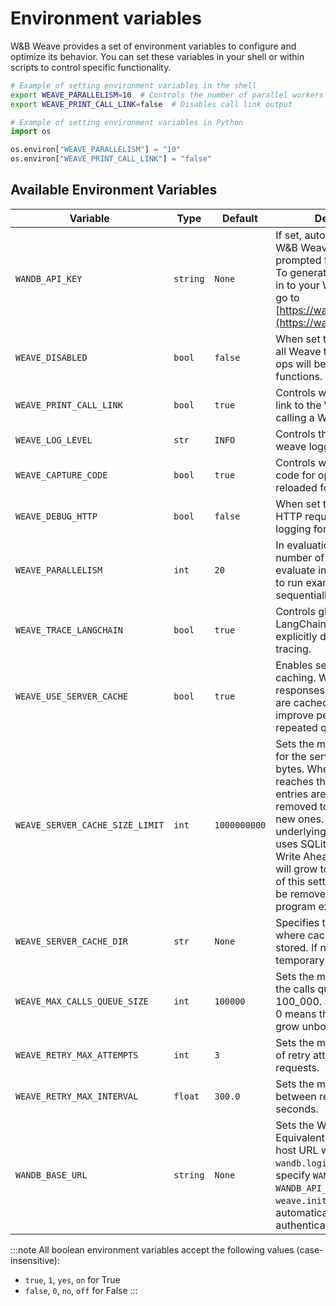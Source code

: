 # Environment variables

W&B Weave provides a set of environment variables to configure and optimize its behavior. You can set these variables in your shell or within scripts to control specific functionality.

```bash
# Example of setting environment variables in the shell
export WEAVE_PARALLELISM=10  # Controls the number of parallel workers
export WEAVE_PRINT_CALL_LINK=false  # Disables call link output
```

```python
# Example of setting environment variables in Python
import os

os.environ["WEAVE_PARALLELISM"] = "10"
os.environ["WEAVE_PRINT_CALL_LINK"] = "false"
```

## Available Environment Variables

| Variable | Type | Default | Description |
|----------|------|---------|-------------|
| `WANDB_API_KEY` | `string` | `None` | If set, automatically log into W&B Weave without being prompted for your API key. To generate an API key, log in to your W&B account and go to [https://wandb.ai/authorize](https://wandb.ai/authorize). |
| `WEAVE_DISABLED` | `bool` | `false` | When set to `true`, disables all Weave tracing. Weave ops will behave like regular functions. |
| `WEAVE_PRINT_CALL_LINK` | `bool` | `true` | Controls whether to print a link to the Weave UI when calling a Weave op. |
| `WEAVE_LOG_LEVEL` | `str` | `INFO` | Controls the log level of the weave logger.
| `WEAVE_CAPTURE_CODE` | `bool` | `true` | Controls whether to save code for ops so they can be reloaded for later use. |
| `WEAVE_DEBUG_HTTP` | `bool` | `false` | When set to `true`, turns on HTTP request and response logging for debugging. |
| `WEAVE_PARALLELISM` | `int` | `20` | In evaluations, controls the number of examples to evaluate in parallel. Set to `1` to run examples sequentially. |
| `WEAVE_TRACE_LANGCHAIN` | `bool` | `true` | Controls global tracing for LangChain. Set to `false` to explicitly disable LangChain tracing. |
| `WEAVE_USE_SERVER_CACHE` | `bool` | `true` | Enables server response caching. When enabled, responses from the server are cached to disk to improve performance for repeated queries. |
| `WEAVE_SERVER_CACHE_SIZE_LIMIT` | `int` | `1000000000` | Sets the maximum size limit for the server cache in bytes. When the cache reaches this size, older entries are automatically removed to make space for new ones. Important: the underlying implementation uses SQLite which has a Write Ahead Log (WAL) that will grow to 4MB regardless of this setting. This WAL will be removed when the program exits. |
| `WEAVE_SERVER_CACHE_DIR` | `str` | `None` | Specifies the directory where cache files should be stored. If not set, a temporary directory is used. |
| `WEAVE_MAX_CALLS_QUEUE_SIZE` | `int` | `100000` | Sets the maximum size of the calls queue.  Defaults to 100_000.  Setting a value of 0 means the queue can grow unbounded. |
| `WEAVE_RETRY_MAX_ATTEMPTS` | `int` | `3` | Sets the maximum number of retry attempts for failed requests. |
| `WEAVE_RETRY_MAX_INTERVAL` | `float` | `300.0` | Sets the maximum interval between retry attempts in seconds. |
| `WANDB_BASE_URL` | `string` | `None` | Sets the Weave host URL. Equivalent to entering the host URL when prompted by `wandb.login()`. You can specify `WANDB_BASE_URL` and `WANDB_API_KEY` before using `weave.init()` to automatically log into and authenticate to Weave. |

:::note
All boolean environment variables accept the following values (case-insensitive):
- `true`, `1`, `yes`, `on` for True
- `false`, `0`, `no`, `off` for False
:::
